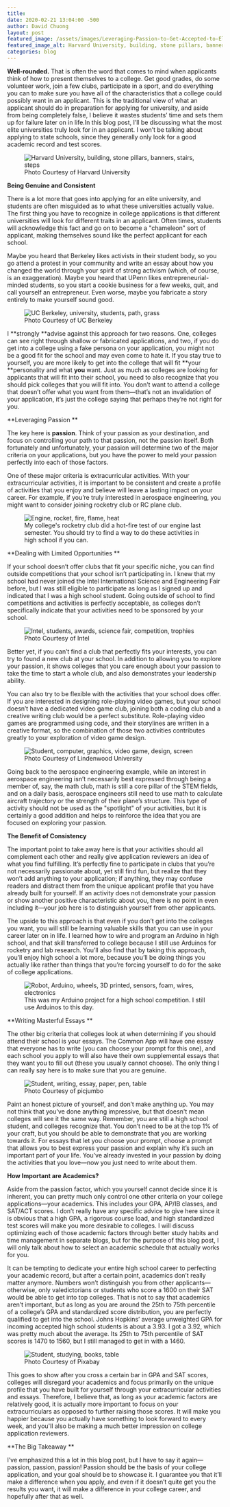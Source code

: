 ```yaml
---
title: 
date: 2020-02-21 13:04:00 -500
author: David Chuong
layout: post
featured_image: /assets/images/Leveraging-Passion-to-Get-Accepted-to-Elite-Colleges/image_0.png
featured_image_alt: Harvard University, building, stone pillars, banners, stairs, steps
categories: blog
---
```

**Well-rounded.** That is often the word that comes to mind when applicants think of how to present themselves to a college. Get good grades, do some volunteer work, join a few clubs, participate in a sport, and do everything you can to make sure you have all of the characteristics that a college could possibly want in an applicant. This is the traditional view of what an applicant should do in preparation for applying for university, and aside from being completely false, I believe it wastes students’ time and sets them up for failure later on in life.In this blog post, I’ll be discussing what the most elite universities truly look for in an applicant. I won’t be talking about applying to state schools, since they generally only look for a good academic record and test scores. 

<figure class="figure">
<img
src="/assets/images/Leveraging-Passion-to-Get-Accepted-to-Elite-Colleges/image_0.png" 
alt="Harvard University, building, stone pillars, banners, stairs, steps" class="mx-auto 
mt-5 mb-2 d-block w-75" />
	<figcaption class="figure-caption text-center mb-5">Photo Courtesy of Harvard University</figcaption>
</figure>

**Being Genuine and Consistent**

There is a lot more that goes into applying for an elite university, and students are often misguided as to what these universities actually value. The first thing you have to recognize in college applications is that different universities will look for different traits in an applicant. Often times, students will acknowledge this fact and go on to become a "chameleon" sort of applicant, making themselves sound like the perfect applicant for each school. 

Maybe you heard that Berkeley likes activists in their student body, so you go attend a protest in your community and write an essay about how you changed the world through your spirit of strong activism (which, of course, is an exaggeration). Maybe you heard that UPenn likes entrepreneurial-minded students, so you start a cookie business for a few weeks, quit, and call yourself an entrepreneur. Even worse, maybe you fabricate a story entirely to make yourself sound good. 

<figure class="figure">
<img
src="/assets/images/Leveraging-Passion-to-Get-Accepted-to-Elite-Colleges/image_1.png" 
alt="UC Berkeley, university, students, path, grass" class="mx-auto 
mt-5 mb-2 d-block w-75" />
	<figcaption class="figure-caption text-center mb-5">Photo Courtesy of UC Berkeley</figcaption>
</figure>

I **strongly **advise against this approach for two reasons. One, colleges can see right through shallow or fabricated applications, and two, if you do get into a college using a fake persona on your application, you might not be a good fit for the school and may even come to hate it. If you stay true to yourself, you are more likely to get into the college that will fit **your **personality and what **you** want. Just as much as colleges are looking for applicants that will fit into their school, you need to also recognize that you should pick colleges that you will fit into. You don’t want to attend a college that doesn’t offer what you want from them—that’s not an invalidation of your application, it’s just the college saying that perhaps they’re not right for you. 

**Leveraging Passion **

The key here is **passion**. Think of your passion as your destination, and focus on controlling your path to that passion, not the passion itself. Both fortunately and unfortunately, your passion will determine two of the major criteria on your applications, but you have the power to meld your passion perfectly into each of those factors. 

One of these major criteria is extracurricular activities. With your extracurricular activities, it is important to be consistent and create a profile of activities that you enjoy and believe will leave a lasting impact on your career. For example, if you’re truly interested in aerospace engineering, you might want to consider joining rocketry club or RC plane club. 

<figure class="figure">
<img
src="/assets/images/Leveraging-Passion-to-Get-Accepted-to-Elite-Colleges/image_2.png" 
alt="Engine, rocket, fire, flame, heat" class="mx-auto 
mt-5 mb-2 d-block w-75" />
	<figcaption class="figure-caption text-center mb-5">My college's rocketry club did a hot-fire test of our engine last semester. You should try to find a way to do these activities in high school if you can.</figcaption>
</figure>

**Dealing with Limited Opportunities **

If your school doesn’t offer clubs that fit your specific niche, you can find outside competitions that your school isn’t participating in. I knew that my school had never joined the Intel International Science and Engineering Fair before, but I was still eligible to participate as long as I signed up and indicated that I was a high school student. Going outside of school to find competitions and activities is perfectly acceptable, as colleges don’t specifically indicate that your activities need to be sponsored by your school. 

<figure class="figure">
<img
src="/assets/images/Leveraging-Passion-to-Get-Accepted-to-Elite-Colleges/image_3.png" 
alt="Intel, students, awards, science fair, competition, trophies" class="mx-auto 
mt-5 mb-2 d-block w-75" />
	<figcaption class="figure-caption text-center mb-5">Photo Courtesy of Intel</figcaption>
</figure>

Better yet, if you can’t find a club that perfectly fits your interests, you can try to found a new club at your school. In addition to allowing you to explore your passion, it shows colleges that you care enough about your passion to take the time to start a whole club, and also demonstrates your leadership ability. 

You can also try to be flexible with the activities that your school does offer. If you are interested in designing role-playing video games, but your school doesn’t have a dedicated video game club, joining both a coding club and a creative writing club would be a perfect substitute. Role-playing video games are programmed using code, and their storylines are written in a creative format, so the combination of those two activities contributes greatly to your exploration of video game design. 

<figure class="figure">
<img
src="/assets/images/Leveraging-Passion-to-Get-Accepted-to-Elite-Colleges/image_4.png" 
alt="Student, computer, graphics, video game, design, screen" class="mx-auto 
mt-5 mb-2 d-block w-75" />
	<figcaption class="figure-caption text-center mb-5">Photo Courtesy of Lindenwood University</figcaption>
</figure>

Going back to the aerospace engineering example, while an interest in aerospace engineering isn’t necessarily best expressed through being a member of, say, the math club, math is still a core pillar of the STEM fields, and on a daily basis, aerospace engineers still need to use math to calculate aircraft trajectory or the strength of their plane’s structure. This type of activity should not be used as the "spotlight" of your activities, but it is certainly a good addition and helps to reinforce the idea that you are focused on exploring your passion.

**The Benefit of Consistency**

The important point to take away here is that your activities should all complement each other and really give application reviewers an idea of what you find fulfilling. It’s perfectly fine to participate in clubs that you’re not necessarily passionate about, yet still find fun, but realize that they won’t add anything to your application; if anything, they may confuse readers and distract them from the unique applicant profile that you have already built for yourself. If an activity does not demonstrate your passion or show another positive characteristic about you, there is no point in even including it—your job here is to distinguish yourself from other applicants.

The upside to this approach is that even if you don’t get into the colleges you want, you will still be learning valuable skills that you can use in your career later on in life. I learned how to wire and program an Arduino in high school, and that skill transferred to college because I still use Arduinos for rocketry and lab research. You’ll also find that by taking this approach, you’ll enjoy high school a lot more, because you’ll be doing things you actually like rather than things that you’re forcing yourself to do for the sake of college applications.

<figure class="figure">
<img
src="/assets/images/Leveraging-Passion-to-Get-Accepted-to-Elite-Colleges/image_5.jpg" 
alt="Robot, Arduino, wheels, 3D printed, sensors, foam, wires, electronics" class="mx-auto 
mt-5 mb-2 d-block w-75" />
	<figcaption class="figure-caption text-center mb-5">This was my Arduino project for a high school competition. I still use Arduinos to this day.</figcaption>
</figure>

**Writing Masterful Essays **

The other big criteria that colleges look at when determining if you should attend their school is your essays. The Common App will have one essay that everyone has to write (you can choose your prompt for this one), and each school you apply to will also have their own supplemental essays that they want you to fill out (these you usually cannot choose). The only thing I can really say here is to make sure that you are genuine. 

<figure class="figure">
<img
src="/assets/images/Leveraging-Passion-to-Get-Accepted-to-Elite-Colleges/image_6.jpg" 
alt="Student, writing, essay, paper, pen, table" class="mx-auto 
mt-5 mb-2 d-block w-75" />
	<figcaption class="figure-caption text-center mb-5">Photo Courtesy of picjumbo</figcaption>
</figure>

Paint an honest picture of yourself, and don’t make anything up. You may not think that you’ve done anything impressive, but that doesn't mean colleges will see it the same way. Remember, you are still a high school student, and colleges recognize that. You don’t need to be at the top 1% of your craft, but you should be able to demonstrate that you are working towards it. For essays that let you choose your prompt, choose a prompt that allows you to best express your passion and explain why it’s such an important part of your life. You’ve already invested in your passion by doing the activities that you love—now you just need to write about them. 

**How Important are Academics?**

Aside from the passion factor, which you yourself cannot decide since it is inherent, you can pretty much only control one other criteria on your college applications—your academics. This includes your GPA, AP/IB classes, and SAT/ACT scores. I don’t really have any specific advice to give here since it is obvious that a high GPA, a rigorous course load, and high standardized test scores will make you more desirable to colleges. I will discuss optimizing each of those academic factors through better study habits and time management in separate blogs, but for the purpose of this blog post, I will only talk about how to select an academic schedule that actually works for you. 

It can be tempting to dedicate your entire high school career to perfecting your academic record, but after a certain point, academics don’t really matter anymore. Numbers won’t distinguish you from other applicants—otherwise, only valedictorians or students who score a 1600 on their SAT would be able to get into top colleges. That is not to say that academics aren’t important, but as long as you are around the 25th to 75th percentile of a college’s GPA and standardized score distribution, you are perfectly qualified to get into the school. Johns Hopkins’ average unweighted GPA for incoming accepted high school students is about a 3.93. I got a 3.92, which was pretty much about the average. Its 25th to 75th percentile of SAT scores is 1470 to 1560, but I still managed to get in with a 1460. 

<figure class="figure">
<img
src="/assets/images/Leveraging-Passion-to-Get-Accepted-to-Elite-Colleges/image_6.png" 
alt="Student, studying, books, table" class="mx-auto 
mt-5 mb-2 d-block w-75" />
	<figcaption class="figure-caption text-center mb-5">Photo Courtesy of Pixabay</figcaption>
</figure>

This goes to show after you cross a certain bar in GPA and SAT scores, colleges will disregard your academics and focus primarily on the unique profile that you have built for yourself through your extracurricular activities and essays. Therefore, I believe that, as long as your academic factors are relatively good, it is actually more important to focus on your extracurriculars as opposed to further raising those scores. It will make you happier because you actually have something to look forward to every week, and you'll also be making a much better impression on college application reviewers.

**The Big Takeaway **

I’ve emphasized this a lot in this blog post, but I have to say it again—passion, passion, passion! Passion should be the basis of your college application, and your goal should be to showcase it. I guarantee you that it’ll make a difference when you apply, and even if it doesn’t quite get you the results you want, it will make a difference in your college career, and hopefully after that as well. 
